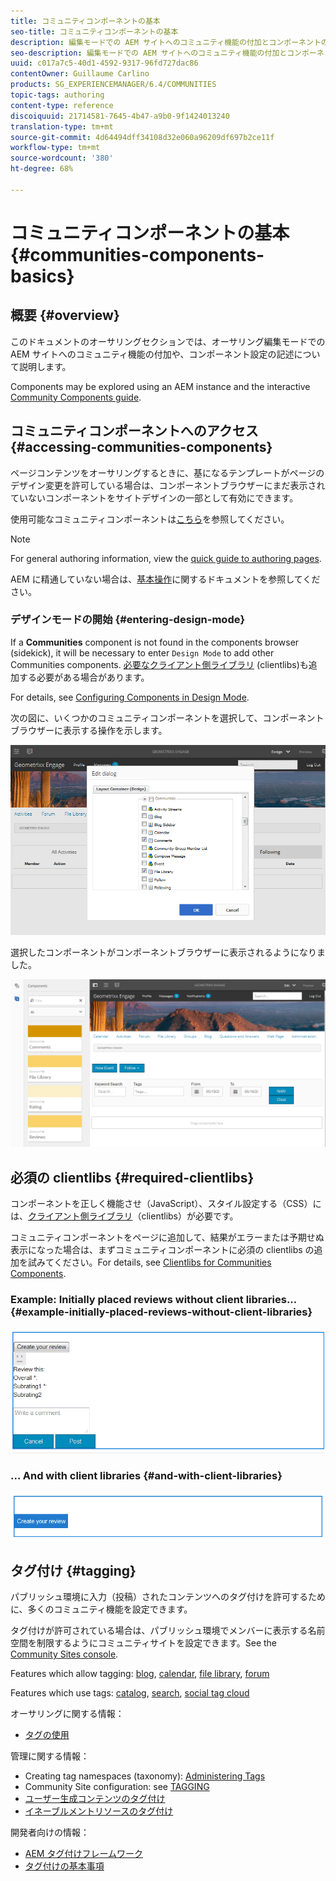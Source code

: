 ```yaml
---
title: コミュニティコンポーネントの基本
seo-title: コミュニティコンポーネントの基本
description: 編集モードでの AEM サイトへのコミュニティ機能の付加とコンポーネントの設定
seo-description: 編集モードでの AEM サイトへのコミュニティ機能の付加とコンポーネントの設定
uuid: c017a7c5-40d1-4592-9317-96fd727dac86
contentOwner: Guillaume Carlino
products: SG_EXPERIENCEMANAGER/6.4/COMMUNITIES
topic-tags: authoring
content-type: reference
discoiquuid: 21714581-7645-4b47-a9b0-9f1424013240
translation-type: tm+mt
source-git-commit: 4d64494dff34108d32e060a96209df697b2ce11f
workflow-type: tm+mt
source-wordcount: '380'
ht-degree: 68%

---
```



# コミュニティコンポーネントの基本 {#communities-components-basics}

## 概要 {#overview}

このドキュメントのオーサリングセクションでは、オーサリング編集モードでの AEM サイトへのコミュニティ機能の付加や、コンポーネント設定の記述について説明します。

Components may be explored using an AEM instance and the interactive [Community Components guide](components-guide.md).

## コミュニティコンポーネントへのアクセス {#accessing-communities-components}

ページコンテンツをオーサリングするときに、基になるテンプレートがページのデザイン変更を許可している場合は、コンポーネントブラウザーにまだ表示されていないコンポーネントをサイトデザインの一部として有効にできます。

使用可能なコミュニティコンポーネントは[こちら](author-communities.md#available-communities-components)を参照してください。

>[!NOTE]
>
>For general authoring information, view the [quick guide to authoring pages](../../help/sites-authoring/qg-page-authoring.md).
>
>AEM に精通していない場合は、[基本操作](../../help/sites-authoring/basic-handling.md)に関するドキュメントを参照してください。

### デザインモードの開始 {#entering-design-mode}

If a **Communities** component is not found in the components browser (sidekick), it will be necessary to enter `Design Mode` to add other Communities components. [必要なクライアント側ライブラリ](#required-clientlibs) (clientlibs)も追加する必要がある場合があります。

For details, see [Configuring Components in Design Mode](../../help/sites-authoring/default-components-designmode.md).

次の図に、いくつかのコミュニティコンポーネントを選択して、コンポーネントブラウザーに表示する操作を示します。

![chlimage_1-424](assets/chlimage_1-424.png)

選択したコンポーネントがコンポーネントブラウザーに表示されるようになりました。

![chlimage_1-425](assets/chlimage_1-425.png)

## 必須の clientlibs {#required-clientlibs}

コンポーネントを正しく機能させ（JavaScript）、スタイル設定する（CSS）には、[クライアント側ライブラリ](../../help/sites-developing/clientlibs.md)（clientlibs）が必要です。

コミュニティコンポーネントをページに追加して、結果がエラーまたは予期せぬ表示になった場合は、まずコミュニティコンポーネントに必須の clientlibs の追加を試みてください。For details, see [Clientlibs for Communities Components](clientlibs.md).

### Example: Initially placed reviews without client libraries... {#example-initially-placed-reviews-without-client-libraries}

![chlimage_1-426](assets/chlimage_1-426.png)

### ... And with client libraries {#and-with-client-libraries}

![chlimage_1-427](assets/chlimage_1-427.png)

## タグ付け {#tagging}

パブリッシュ環境に入力（投稿）されたコンテンツへのタグ付けを許可するために、多くのコミュニティ機能を設定できます。

タグ付けが許可されている場合は、パブリッシュ環境でメンバーに表示する名前空間を制限するようにコミュニティサイトを設定できます。See the [Community Sites console](sites-console.md#tagging).

Features which allow tagging: [blog](blog-feature.md), [calendar](calendar.md), [file library](file-library.md), [forum](forum.md)

Features which use tags: [catalog](catalog.md), [search](search.md), [social tag cloud](tagcloud.md)

オーサリングに関する情報：

* [タグの使用](../../help/sites-authoring/tags.md)

管理に関する情報：

* Creating tag namespaces (taxonomy): [Administering Tags](../../help/sites-administering/tags.md)
* Community Site configuration: see [TAGGING](sites-console.md#tagging)
* [ユーザー生成コンテンツのタグ付け](../../help/sites-authoring/tags.md)
* [イネーブルメントリソースのタグ付け](tag-resources.md)

開発者向けの情報：

* [AEM タグ付けフレームワーク](../../help/sites-developing/framework.md)
* [タグ付けの基本事項](tag.md)

